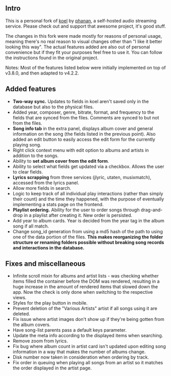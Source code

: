 ## Intro

This is a personal fork of [koel](https://github.com/phanan/koel) by [phanan](https://github.com/phanan/koel), a self-hosted audio streaming service. Please check out and support that awesome project, it's good stuff.

The changes in this fork were made mostly for reasons of personal usage, meaning there's no real reason to visual changes other than "I like it better looking this way". The actual features added are also out of personal convenience but if they fit your purposes feel free to use it. You can follow the instructions found in the original project.

Notes: Most of the features listed below were initially implemented on top of v3.8.0, and then adapted to v4.2.2.

## Added features

* __Two-way sync.__ Updates to fields in koel aren't saved only in the database but also to the physical files.
* Added year, composer, genre, bitrate, format, and frequency to the fields that are synced from the files. Comments are synced to but not from the files.
* __Song info tab__ in the extra panel, displays album cover and general information on the song (the fields listed in the previous point). Also added an edit button to easily access the edit form for the currently playing song.
* Right click context menu with edit option to albums and artists in addition to the songs.
* Ability to __set album cover from the edit form__.
* Ability to select what fields get updated via a checkbox. Allows the user to clear fields.
* __Lyrics scrapping__ from three services (jlyric, utaten, musixmatch), accessed from the lyrics panel.
* Allow more fields in search.
* Logic to keep track of all individual play interactions (rather than simply their count) and the time they happened, with the purpose of eventually implementing a stats page on the frontend.
* __Playlist ordering.__ Ability for the user to order songs through drag-and-drop in a playlist after creating it. New order is persisted.
* Add year to album cards. Year is decided from the year tag in the album song if all match.
* Change song_id generation from using a md5 hash of the path to using one of the data portion of the files. __This makes reorganizing the folder structure or renaming folders possible without breaking song records and interactions in the database.__

## Fixes and miscellaneous

* Infinite scroll mixin for albums and artist lists - was checking whether items filled the container before the DOM was rendered, resulting in a huge increase in the amount of rendered items that slowed down the app. Now the check is only done when switching to the respective views.
* Styles for the play button in mobile.
* Prevent deletion of the "Various Artists" artist if all songs using it are deleted.
* Fix issue where artist images don't show up if they're being gotten from the album covers.
* Have song-list parents pass a default keys parameter.
* Update the meta info according to the displayed items when searching.
* Remove zoom from lyrics.
* Fix bug where album count in artist card isn't updated upon editing song information in a way that makes the number of albums change.
* Disk number now taken in consideration when ordering by track.
* Fix order in queuing when playing all songs from an artist so it matches the order displayed in the artist page.
